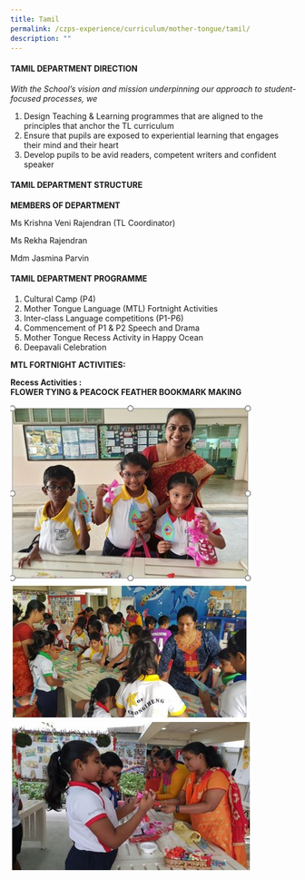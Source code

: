 ```yaml
---
title: Tamil
permalink: /czps-experience/curriculum/mother-tongue/tamil/
description: ""
---
```

<h4><strong>TAMIL DEPARTMENT DIRECTION</strong></h4>
<p><em>With the School&rsquo;s vision and mission underpinning our approach to student-focused processes, we</em></p>
<div>
<ol>
<li>Design Teaching &amp; Learning programmes that are aligned to the principles that anchor the TL curriculum</li>
<li>Ensure that pupils are exposed to experiential learning that engages their mind and their heart</li>
<li>Develop pupils to be avid readers, competent writers and confident speaker&nbsp;</li>
</ol>
</div>
<h4><strong>TAMIL DEPARTMENT STRUCTURE</strong></h4>
<p><strong>MEMBERS OF DEPARTMENT</strong></p>
<p>Ms Krishna Veni Rajendran (TL Coordinator)</p>
<p>Ms Rekha Rajendran</p>
<p>Mdm Jasmina Parvin</p>
<h4><strong>TAMIL DEPARTMENT PROGRAMME</strong></h4>
<ol>
<li>Cultural Camp (P4)</li>
<li>Mother Tongue Language (MTL) Fortnight Activities</li>
<li>Inter-class Language competitions (P1-P6)</li>
<li>Commencement of P1 &amp; P2 Speech and Drama</li>
<li>Mother Tongue Recess Activity in Happy Ocean</li>
<li>Deepavali Celebration</li>
</ol>
<p><strong>MTL FORTNIGHT ACTIVITIES:</strong></p>
<p><strong>Recess Activities :<br /></strong><strong>FLOWER TYING &amp; PEACOCK FEATHER BOOKMARK MAKING</strong></p>
<img src="/images/t1.jpg">
<img src="/images/t2.jpg">
<img src="/images/t3.jpg">